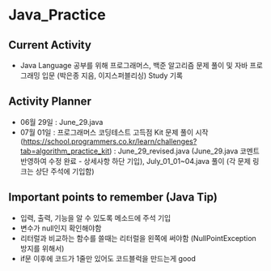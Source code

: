 # Java_Practice

## Current Activity
- Java Language 공부를 위해 프로그래머스, 백준 알고리즘 문제 풀이 및 자바 프로그래밍 입문 (박은종 지음, 이지스퍼블리싱) Study 기록

## Activity Planner
- 06월 29일 : June_29.java
- 07월 01일
  : 프로그래머스 코딩테스트 고득점 Kit 문제 풀이 시작 (https://school.programmers.co.kr/learn/challenges?tab=algorithm_practice_kit)
  : June_29_revised.java (June_29.java 코멘트 반영하여 수정 완료 - 상세사항 하단 기입), July_01_01~04.java 풀이 (각 문제 링크는 상단 주석에 기입함)

## Important points to remember (Java Tip)
- 입력, 출력, 기능을 알 수 있도록 메소드에 주석 기입
- 변수가 null인지 확인해야함
- 리터럴과 비교하는 함수를 쓸때는 리터럴을 왼쪽에 써야함 (NullPointException 방지를 위해서)
- if문 이후에 코드가 1줄만 있어도 코드블럭을 만드는게 good
